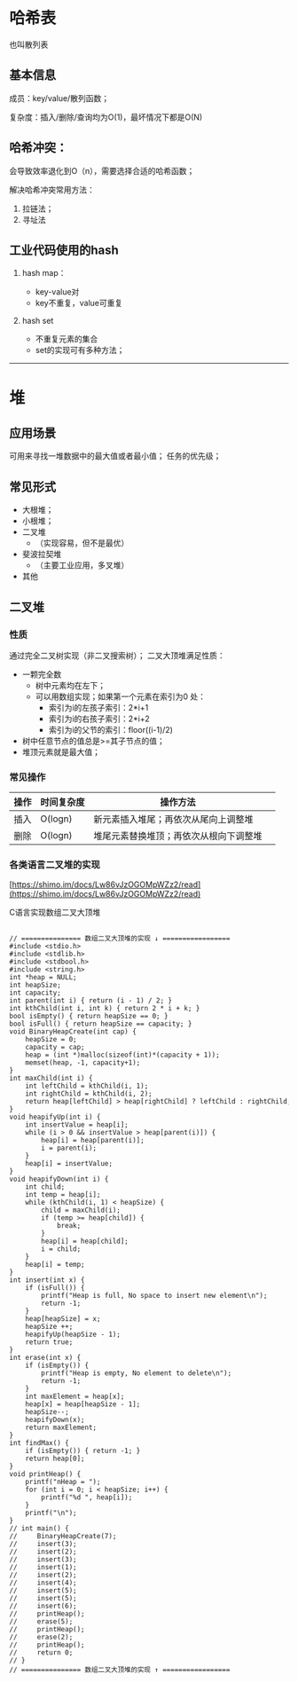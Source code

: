 # 哈希表
也叫散列表
## 基本信息
成员：key/value/散列函数；

复杂度：插入/删除/查询均为O(1)，最坏情况下都是O(N)

## 哈希冲突：
会导致效率退化到O（n），需要选择合适的哈希函数；

解决哈希冲突常用方法：
1. 拉链法；
2. 寻址法

## 工业代码使用的hash

1. hash map：

    * key-value对
    * key不重复，value可重复
   

2. hash set
    * 不重复元素的集合
    * set的实现可有多种方法；





----------

# 堆

## 应用场景
可用来寻找一堆数据中的最大值或者最小值；
任务的优先级；

## 常见形式

* 大根堆；
* 小根堆；
* 二叉堆
    * （实现容易，但不是最优）
* 斐波拉契堆
    * （主要工业应用，多叉堆）
* 其他

## 二叉堆
### 性质
通过完全二叉树实现（非二叉搜索树）；
二叉大顶堆满足性质：

* 一颗完全数
    * 树中元素均在左下；
    * 可以用数组实现；如果第一个元素在索引为0 处：
        * 索引为i的左孩子索引：2*i+1
        * 索引为i的右孩子索引：2*i+2
        * 索引为i的父节的索引：floor((i-1)/2)
* 树中任意节点的值总是>=其子节点的值；
* 堆顶元素就是最大值；

### 常见操作

| 操作 | 时间复杂度 | 操作方法 |  |
| --- | --- | --- | --- |
| 插入 | O(logn) | 新元素插入堆尾；再依次从尾向上调整堆 |  |
| 删除 | O(logn) | 堆尾元素替换堆顶；再依次从根向下调整堆 |  |

### 各类语言二叉堆的实现

[https://shimo.im/docs/Lw86vJzOGOMpWZz2/read](https://shimo.im/docs/Lw86vJzOGOMpWZz2/read)

C语言实现数组二叉大顶堆
```

// =============== 数组二叉大顶堆的实现 ↓ =================
#include <stdio.h>
#include <stdlib.h>
#include <stdbool.h>
#include <string.h>
int *heap = NULL;
int heapSize;
int capacity;
int parent(int i) { return (i - 1) / 2; }
int kthChild(int i, int k) { return 2 * i + k; }
bool isEmpty() { return heapSize == 0; }
bool isFull() { return heapSize == capacity; }
void BinaryHeapCreate(int cap) {
    heapSize = 0;
    capacity = cap;
    heap = (int *)malloc(sizeof(int)*(capacity + 1));
    memset(heap, -1, capacity+1);
}
int maxChild(int i) {
    int leftChild = kthChild(i, 1);
    int rightChild = kthChild(i, 2);
    return heap[leftChild] > heap[rightChild] ? leftChild : rightChild;
}
void heapifyUp(int i) {
    int insertValue = heap[i];
    while (i > 0 && insertValue > heap[parent(i)]) {
        heap[i] = heap[parent(i)];
        i = parent(i);
    }
    heap[i] = insertValue;
}
void heapifyDown(int i) {
    int child;
    int temp = heap[i];
    while (kthChild(i, 1) < heapSize) {
        child = maxChild(i);
        if (temp >= heap[child]) {
            break;
        }
        heap[i] = heap[child];
        i = child;
    }
    heap[i] = temp;
}
int insert(int x) {
    if (isFull()) { 
        printf("Heap is full, No space to insert new element\n");
        return -1;
    }
    heap[heapSize] = x;
    heapSize ++;
    heapifyUp(heapSize - 1);
    return true;
}
int erase(int x) {
    if (isEmpty()) { 
        printf("Heap is empty, No element to delete\n");
        return -1; 
    }
    int maxElement = heap[x];
    heap[x] = heap[heapSize - 1];
    heapSize--;
    heapifyDown(x);
    return maxElement;
}
int findMax() {
    if (isEmpty()) { return -1; }
    return heap[0];
}
void printHeap() {
    printf("nHeap = ");
    for (int i = 0; i < heapSize; i++) {
        printf("%d ", heap[i]);
    }
    printf("\n");
}
// int main() {
//     BinaryHeapCreate(7);
//     insert(3);
//     insert(2);
//     insert(3);
//     insert(1);
//     insert(2);
//     insert(4);
//     insert(5);
//     insert(5);
//     insert(6);
//     printHeap();
//     erase(5);
//     printHeap();
//     erase(2);
//     printHeap();
//     return 0;
// }
// =============== 数组二叉大顶堆的实现 ↑ =================


```

